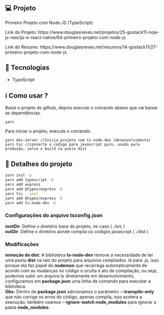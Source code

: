## :computer: Projeto
<p>Primeiro Projeto com Node.JS (TypeScript)</p>
<p>Link do Projeto: https://www.douglasneves.net/projetos/25-gostack11-noje-js-reactjs-e-react-native/64-primeiro-projeto-com-node-js</p>
<p>Link do Resumo: https://www.douglasneves.net/resumos/14-gostack11/27-primeiro-projeto-com-node-js</p>

## :rocket: Tecnologias
- TypeScript


## :information_source: Como usar ?
<p>Baixe o projeto do github, depois execute o comando abaixo que vai baixar as dependências.</p>

```
yarn
```

<p>Para iniciar o projeto, execute o comando:</p>

```
yarn dev:server //Inicia projeto com ts-node-dev (desenvolvimento)
yarn tsc //converte o codigo para javascript puro, usado para produção, salva o build na pasta dist
```


## :book: Detalhes do projeto
```bash
yarn init -y
yarn add typescript -D
yarn add express
yarn add @types/express -D
yarn tsc --init
yarn add @types/express -D
yarn add ts-node-dev -D
```

### Configurações do arquivo tsconfig.json
**rootDir**: Define o diretório base do projeto, no caso ( ./src )  <br />
**outDir**: Define o diretório aonde compila os códigos javascript ( ./dist )<br />

### Modificações
**remoção do dist**: A biblioteca **ts-node-dev** remove a necessidade de ter uma pasta **dist** na raiz do projeto para arquivos compilados .ts para .js, isso porque ela faz papel do **nodemon** que recarrega automaticamente de acordo com as mudanças no código e oculta o ato de compilação, ou seja, podemos subir um arquivo.ts diretamente em desenvolvimento, configuramos em **package.json** uma linha de comando para executar a biblioteca.
<br />
**Obs:** Dentro de **package.json** adicionamos o parâmetro **--transpile-only** que não corrige os erros do código, apenas compila, isso acelera a execução, também usamos  **--ignore-watch node_modules** para ignorar a pasta **node_modules**.

